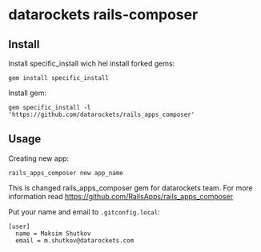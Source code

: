 # datarockets rails-composer

## Install

Install specific_install wich hel install forked gems:
```
gem install specific_install
```

Install gem:
```
gem specific_install -l 'https://github.com/datarockets/rails_apps_composer'
```

## Usage

Creating new app:
```
rails_apps_composer new app_name
```

This is changed rails_apps_composer gem for datarockets team.
For more information read https://github.com/RailsApps/rails_apps_composer

Put your name and email to `.gitconfig.local`:
```
[user]
  name = Maksim Shutkov
  email = m.shutkov@datarockets.com
```
